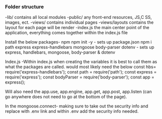 ### Folder structure
-lib/ contains all local modules
-public/ any front-end resources, JS,C SS, images, ect. 
-views/ contains individual pages
-views/layouts  contains the layout for each page will be render
-index.js the main center point of the application, everything comes together within the index.js file

Install the below packages- npm 
npm init -y - sets up package.json
npm i path express express-handlebars mongoose body-parser dotenv - sets up express, handlebars, mongoose, body-parser & dotenv

Index.js 
-Within index.js when creating the variables it is best to call them as what the packages are called.
would most likely need the below 
const hbs= require('express-handlebars');
const path = require('path');
const express = require('express');
const bodyParser = require('body-parser');
const app = express();

Will also need the app.use, app.engine, app.get, app.post, app.listen (can go anywhere does not need to go at the bottom of the page). 

In the mongoose.connect- making sure to take out the security info and replace with .env link and within .env add the security info needed. 
